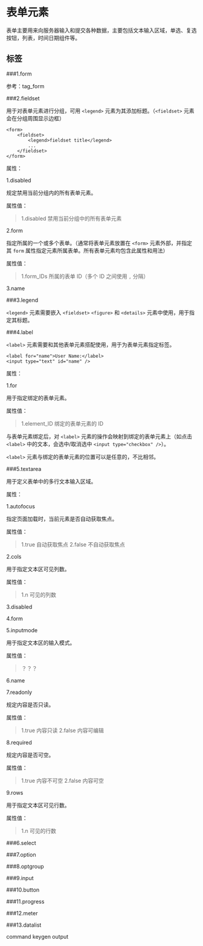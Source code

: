 表单元素
=======

表单主要用来向服务器输入和提交各种数据，主要包括文本输入区域，单选、复选按钮，列表，时间日期组件等。

标签
----

###1.form

参考：tag_form

###2.fieldset

用于对表单元素进行分组，可用 `<legend>` 元素为其添加标题。（`<fieldset>` 元素会在分组周围显示边框）

	<form>
		<fieldset>
			<legend>fieldset title</legend>
			...
		</fieldset>
	</form>

属性：

1.disabled

规定禁用当前分组内的所有表单元素。

属性值：
>1.disabled 禁用当前分组中的所有表单元素

2.form

指定所属的一个或多个表单。（通常将表单元素放置在 `<form>` 元素外部，并指定其 `form` 属性指定元素所属表单。所有表单元素均包含此属性和用法）

属性值：
>1.form_IDs 所属的表单 ID（多个 ID 之间使用 `,` 分隔）

3.name

###3.legend

`<legend>` 元素需要嵌入 `<fieldset>` `<figure>` 和 `<details>` 元素中使用，用于指定其标题。

###4.label

`<label>` 元素需要和其他表单元素搭配使用，用于为表单元素指定标签。

	<label for="name">User Name:</label>
	<input type="text" id="name" />

属性：

1.for

用于指定绑定的表单元素。

属性值：
>1.element_ID 绑定的表单元素的 ID

与表单元素绑定后，对 `<label>` 元素的操作会映射到绑定的表单元素上（如点击 `<label>` 中的文本，会选中/取消选中 `<input type="checkbox" />`）。

`<label>` 元素与绑定的表单元素的位置可以是任意的，不比相邻。

###5.textarea

用于定义表单中的多行文本输入区域。

属性：

1.autofocus

指定页面加载时，当前元素是否自动获取焦点。

属性值：
>1.true 自动获取焦点
>2.false 不自动获取焦点

2.cols

用于指定文本区可见列数。

属性值：
>1.n 可见的列数

3.disabled

4.form

5.inputmode

用于指定文本区的输入模式。

属性值：
>？？？

6.name

7.readonly

规定内容是否只读。

属性值：
>1.true 内容只读
>2.false 内容可编辑

8.required

规定内容是否可空。

属性值：
>1.true 内容不可空
>2.false 内容可空

9.rows

用于指定文本区可见行数。

属性值：
>1.n 可见的行数

###6.select

###7.option

###8.optgroup

###9.input

###10.button

###11.progress

###12.meter

###13.datalist



command keygen output